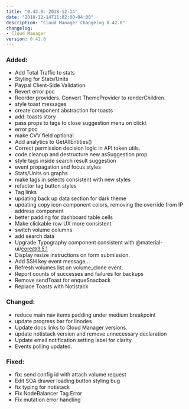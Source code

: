 ```yaml
---
title: "0.42.0: 2018-12-14"
date: "2018-12-14T11:02:00-04:00"
description: "Cloud Manager Changelog 0.42.0"
changelog:
- Cloud Manager
version: 0.42.0
---
```


### Added:
* Add Total Traffic to stats
* Styling for Stats/Units
* Paypal Client-Side Validation
* Revert  error poc
* Reorder providers. Convert ThemeProvider to renderChildren.
* style toast messages
* create component abstraction for toasts
* add: toasts story
* pass props to tags to close suggestion menu on click\
* error poc
* make CVV field optional
* Add analytics to GetAllEntities()
* Correct permission decision logic in API token utils.
* code cleanup and destructure new asSuggestion prop
* style tags inside search result suggestion
* event propagation and focus styles
* Stats/Units on graphs
* make tags in selects consistent with new styles
* refactor tag button styles
* Tag links
* updating back up data section for dark theme
* updating copy icon component colors, removing the override from IP address component
* better padding for dashboard table cells
* Make clickable row UX more consistent
* switch volume columns
* add search data
* Upgrade Typography component consistent with @material-ui/core@3.5.1
* Display resize instructions on form submission.
* Add SSH key event message...
* Refresh volumes list on volume_clone event.
* Report counts of successes and failures for backups
* Remove sendToast for enqueSnacback
* Replace Toasts with Notistack

### Changed:
* reduce main nav items padding under medium breakpoint
* update progress bar for linodes
* Update docs links to Cloud Manager versions.
* update notistack version and remove unnecessary declaration
* Update email notification setting label for clarity
* Events polling updated.

### Fixed:
* fix: send config id with attach volume request
* Edit SOA drawer loading button styling bug
* fix typing for notistack
* Fix NodeBalancer Tag Error
* Fix mutation error handling 
